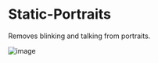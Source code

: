 # Static-Portraits
Removes blinking and talking from portraits.

![image](https://github.com/user-attachments/assets/42e0011c-226d-42ed-afb1-1361d06652ec)
